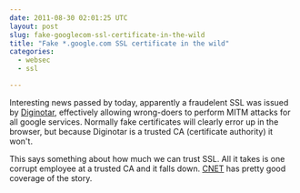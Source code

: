 ```yaml
---
date: 2011-08-30 02:01:25 UTC
layout: post
slug: fake-googlecom-ssl-certificate-in-the-wild
title: "Fake *.google.com SSL certificate in the wild"
categories:
  - websec
  - ssl

---
```

<p>Interesting news passed by today, apparently a fraudelent SSL was issued by <a href="http://www.diginotar.com/">Diginotar</a>, effectively allowing wrong-doers to perform MITM attacks for all google services. Normally fake certificates will clearly error up in the browser, but because Diginotar is a trusted CA (certificate authority) it won't.</p>

<p>This says something about how much we can trust SSL. All it takes is one corrupt employee at a trusted CA and it falls down. <a href="http://news.cnet.com/8301-27080_3-20098894-245/fraudulent-google-certificate-points-to-internet-attack/">CNET</a> has pretty good coverage of the story.</p>
